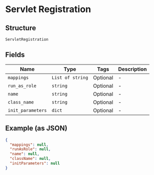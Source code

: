 
# Servlet Registration

## Structure

`ServletRegistration`

## Fields

| Name | Type | Tags | Description |
|  --- | --- | --- | --- |
| `mappings` | `List of string` | Optional | - |
| `run_as_role` | `string` | Optional | - |
| `name` | `string` | Optional | - |
| `class_name` | `string` | Optional | - |
| `init_parameters` | `dict` | Optional | - |

## Example (as JSON)

```json
{
  "mappings": null,
  "runAsRole": null,
  "name": null,
  "className": null,
  "initParameters": null
}
```

